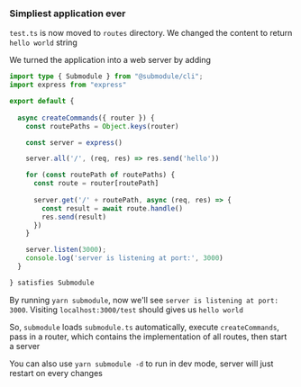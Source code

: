 ### Simpliest application ever

`test.ts` is now moved to `routes` directory. We changed the content to return `hello world` string

We turned the application into a web server by adding
```typescript
import type { Submodule } from "@submodule/cli";
import express from "express"

export default {
  
  async createCommands({ router }) {
    const routePaths = Object.keys(router)

    const server = express()

    server.all('/', (req, res) => res.send('hello'))

    for (const routePath of routePaths) {
      const route = router[routePath]
      
      server.get('/' + routePath, async (req, res) => {
        const result = await route.handle()
        res.send(result)
      })
    }

    server.listen(3000);
    console.log('server is listening at port:', 3000)
  }

} satisfies Submodule
```

By running `yarn submodule`, now we'll see `server is listening at port: 3000`. Visiting `localhost:3000/test` should gives us `hello world`

So, `submodule` loads `submodule.ts` automatically, execute `createCommands`, pass in a router, which contains the implementation of all routes, then start a server

You can also use `yarn submodule -d` to run in dev mode, server will just restart on every changes